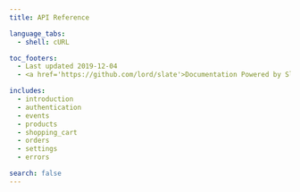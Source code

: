 ```yaml
---
title: API Reference

language_tabs: 
  - shell: cURL

toc_footers:
  - Last updated 2019-12-04
  - <a href='https://github.com/lord/slate'>Documentation Powered by Slate</a>

includes:
  - introduction
  - authentication
  - events
  - products
  - shopping_cart
  - orders
  - settings
  - errors

search: false
---
```

